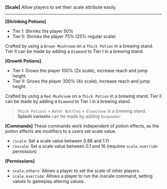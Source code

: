 **[Scale]**
Allow players to set their scale attribute easily.
***
**[Shrinking Potions]**
- Tier I: Shrinks the player 50%
- Tier II: Shrinks the player 75% (25% regular scale)

Crafted by using a `Brown Mushroom` on a `Thick Potion` in a brewing stand. Tier II can be made by adding a `Diamond` to Tier I in a brewing stand.

**[Growth Potions]**
- Tier I: Grows the player 100% (2x scale), increase reach and jump height.
- Tier II: Grows the player 300% (4x scale), increase reach and jump height.

Crafted by using a `Red Mushroom` on a `Thick Potion` in a brewing stand. Tier II can be made by adding a `Diamond` to Tier I in a brewing stand.

> `Thick Potions` = `Water Bottles` + `Glowstone` in a brewing stand.
> **Splash variants** can be made by adding `Gunpowder`

**[Commands]**
These commands work independent of potion effects, as the potion effects are modifiers to a users set scale value.
- `/scale`: Set a scale value between 0.88 and 1.11
- `/oscale`: Set a scale value between 0.1 and 16 (requires `scale.override` permission)

**[Permissions]**
- `scale.others`: Allows a player to set the scale of other players.
- `scale.override`: Allows a player to run the /oscale command, setting values to gameplay altering values.
